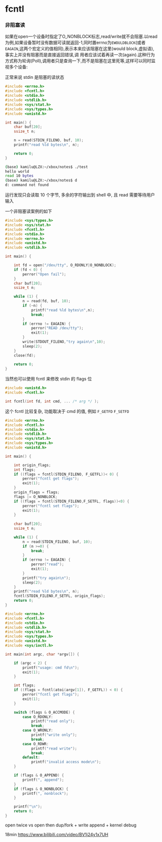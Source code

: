 
# fcntl

### 非阻塞读

如果在open一个设备时指定了O_NONBLOCK标志,read/write就不会阻塞.以read为例,如果设备暂时没有数据可读就返回-1,同时置errno为`EWOULDBLOCK`(或者`EAGAIN`,这两个宏定义的值相同),表示本来应该阻塞在这里(would block,虚拟语),事实上并没有阻塞而是直接返回错误,调
用者应该试着再读一次(again).这种行为方式称为轮询(Poll),调用者只是查询一下,而不是阻塞在这里死等,这样可以同时监视多个设备:

正常来说 stdin 是阻塞的读状态

```c
#include <errno.h>
#include <fcntl.h>
#include <stdio.h>
#include <stdlib.h>
#include <sys/stat.h>
#include <sys/types.h>
#include <unistd.h>

int main() {
    char buf[20];
    ssize_t n;

    n = read(STDIN_FILENO, buf, 10);
    printf("read %ld bytes\n", n);

    return 0;
}
```

```bash
(base) kamilu@LZX:~/xbox/notes$ ./test
hello world
read 10 bytes
(base) kamilu@LZX:~/xbox/notes$ d
d: command not found
```

运行发现只会读取 10 个字节, 多余的字符输出到 shell 中, 且 read 需要等待用户输入

一个非阻塞读案例的如下

```c
#include <sys/types.h>
#include <sys/stat.h>
#include <fcntl.h>
#include <stdio.h>
#include <errno.h>
#include <unistd.h>
#include <stdlib.h>

int main() {

    int fd = open("/dev/tty", O_RDONLY|O_NONBLOCK);
    if (fd < 0) {
        perror("Open fail");
    }
    char buf[20];
    ssize_t n;

    while (1) {
        n = read(fd, buf, 10);
        if (~n) {
            printf("read %ld bytes\n",n);
            break;
        }
        if (errno != EAGAIN) {
            perror("READ /dev/tty");
            exit(1);
        }
        write(STDOUT_FILENO,"try again\n",10);
        sleep(2);
    }
    close(fd);
    
    return 0;
}
```

当然也可以使用 fcntl 来修改 stdin 的 flags 位

```c
#include <unistd.h>
#include <fcntl.h>

int fcntl(int fd, int cmd, ... /* arg */ );
```

这个 fcntl 比较复杂, 功能取决于 cmd 的值, 例如 `F_GETFD` `F_SETFD`

```c
#include <errno.h>
#include <fcntl.h>
#include <stdio.h>
#include <stdlib.h>
#include <sys/stat.h>
#include <sys/types.h>
#include <unistd.h>

int main() {

    int origin_flags;
    int flags;
    if ((flags = fcntl(STDIN_FILENO, F_GETFL))< 0) {
        perror("fcntl get flags");
        exit(1);
    }
    origin_flags = flags;
    flags |= O_NONBLOCK;
    if ((flags = fcntl(STDIN_FILENO,F_SETFL, flags))<0) {
        perror("fcntl set flags");
        exit(1);
    }
 
    char buf[20];
    ssize_t n;

    while (1) {
        n = read(STDIN_FILENO, buf, 10);
        if (n >=0) {
            break;
        }
        if (errno != EAGAIN) {
            perror("read");
            exit(1);
        }
        printf("try again\n");
        sleep(2);
    }
    printf("read %ld bytes\n", n);
    fcntl(STDIN_FILENO,F_SETFL, origin_flags);
    return 0;
}
```

```c
#include <errno.h>
#include <fcntl.h>
#include <stdio.h>
#include <stdlib.h>
#include <sys/stat.h>
#include <sys/types.h>
#include <unistd.h>
#include <sys/ioctl.h>

int main(int argc, char *argv[]) {

    if (argc < 2) {
        printf("usage: cmd fd\n");
        exit(1);
    }

    int flags;
    if ((flags = fcntl(atoi(argv[1]), F_GETFL)) < 0) {
        perror("fcntl get flags");
        exit(1);
    }

    switch (flags & O_ACCMODE) {
        case O_RDONLY:
            printf("read only");
            break;
        case O_WRONLY:
            printf("write only");
            break;
        case O_RDWR:
            printf("read write");
            break;
        default:
            printf("invalid access mode\n");
    }

    if (flags & O_APPEND) {
        printf(", append");
    }
    if (flags & O_NONBLOCK) {
        printf(", nonblock");
    }

    printf("\n");
    return 0;
}
```

open twice vs open then dup/fork + write append + kernel debug

18min https://www.bilibili.com/video/BV1j24y1x7UH
